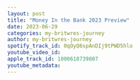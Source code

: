 ```yaml
---
layout: post
title: "Money In the Bank 2023 Preview"
date: 2023-06-29
categories: my-britwres-journey
author: my-britwres-journey
spotify_track_id: 0qOyQ6spAnDIj9tPWD5hlo
youtube_video_id: 
apple_track_id: 1000618739807
youtube_metadata: 
---
```

